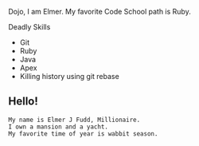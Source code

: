 Dojo, I am Elmer.
My favorite Code School path is Ruby.

Deadly Skills
* Git
* Ruby
* Java
* Apex
* Killing history using git rebase

Hello!
---

	My name is Elmer J Fudd, Millionaire.
	I own a mansion and a yacht.
	My favorite time of year is wabbit season.